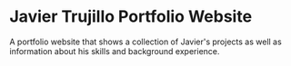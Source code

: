 # Javier Trujillo Portfolio Website

A portfolio website that shows a collection of Javier's projects as well as information about his skills and background experience.
